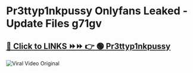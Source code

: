 
 # Pr3ttyp1nkpussy Onlyfans Leaked - Update Files g71gv

## <h2><a href="https://clipsfans.com/Pr3ttyp1nkpussy&ref=git">🔗 Click to LINKS ⏩⏩ 👉 🟢 Pr3ttyp1nkpussy </a></h2>

<a href="https://clipsfans.com/Pr3ttyp1nkpussy&ref=git" rel="nofollow" data-target="animated-image.originalLink"><img src="https://i.ibb.co.com/xMMVF88/686577567.gif" alt="Viral Video Original" style="max-width: 100%; display: inline-block;" data-target="animated-image.originalImage"></a>

